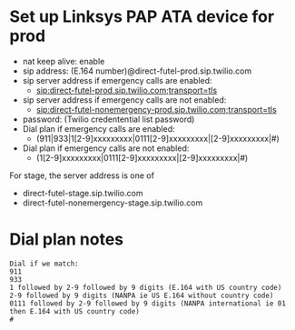 # Set up Linksys PAP ATA device for prod

- nat keep alive: enable
- sip address: (E.164 number)@direct-futel-prod.sip.twilio.com
- sip server address if emergency calls are enabled:
  - <sip:direct-futel-prod.sip.twilio.com;transport=tls>
- sip server address if emergency calls are not enabled:  
  - <sip:direct-futel-nonemergency-prod.sip.twilio.com;transport=tls>  
- password: (Twilio credentential list password)
- Dial plan if emergency calls are enabled:
  - (911|933|1[2-9]xxxxxxxxx|0111[2-9]xxxxxxxxx|[2-9]xxxxxxxxx|#)
- Dial plan if emergency calls are not enabled:
  - (1[2-9]xxxxxxxxx|0111[2-9]xxxxxxxxx|[2-9]xxxxxxxxx|#)

For stage, the server address is one of
  - direct-futel-stage.sip.twilio.com
  - direct-futel-nonemergency-stage.sip.twilio.com

# Dial plan notes

    Dial if we match:
    911
    933
    1 followed by 2-9 followed by 9 digits (E.164 with US country code)
    2-9 followed by 9 digits (NANPA ie US E.164 without country code)
    0111 followed by 2-9 followed by 9 digits (NANPA international ie 01 then E.164 with US country code)
    #
